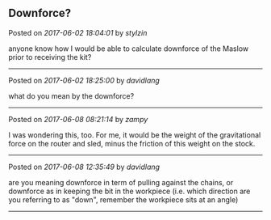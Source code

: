 ## Downforce?
Posted on *2017-06-02 18:04:01* by *stylzin*

anyone know how I would be able to calculate downforce of the Maslow prior to receiving the kit?

---

Posted on *2017-06-02 18:25:00* by *davidlang*

what do you mean by the downforce?

---

Posted on *2017-06-08 08:21:14* by *zampy*

I was wondering this, too. For me, it would be the weight of the gravitational force on the router and sled, minus the friction of this weight on the stock.

---

Posted on *2017-06-08 12:35:49* by *davidlang*

are you meaning downforce in term of pulling against the chains, or downforce as in keeping the bit in the workpiece (i.e. which direction are you referring to as "down", remember the workpiece sits at an angle)

---


